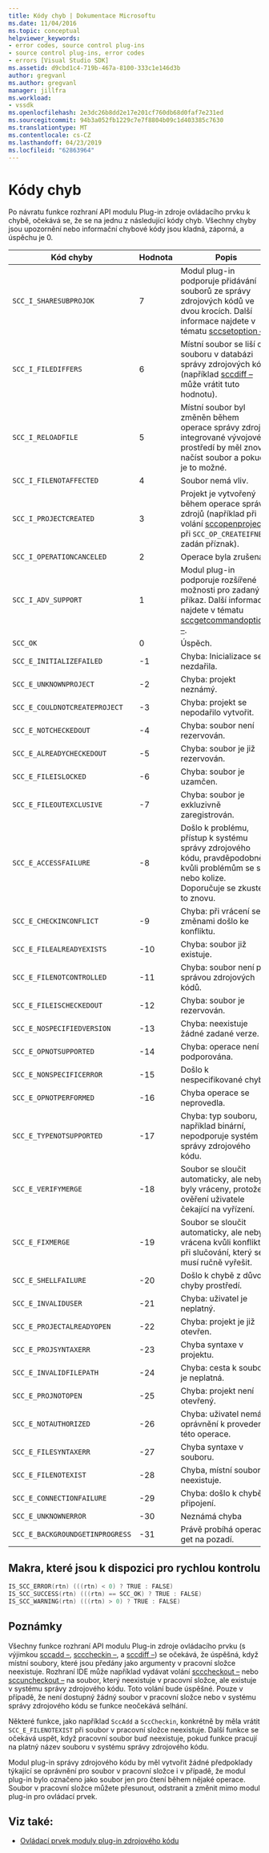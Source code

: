 ```yaml
---
title: Kódy chyb | Dokumentace Microsoftu
ms.date: 11/04/2016
ms.topic: conceptual
helpviewer_keywords:
- error codes, source control plug-ins
- source control plug-ins, error codes
- errors [Visual Studio SDK]
ms.assetid: d9cbd1c4-719b-467a-8100-333c1e146d3b
author: gregvanl
ms.author: gregvanl
manager: jillfra
ms.workload:
- vssdk
ms.openlocfilehash: 2e3dc26b8dd2e17e201cf760db68d0faf7e231ed
ms.sourcegitcommit: 94b3a052fb1229c7e7f8804b09c1d403385c7630
ms.translationtype: MT
ms.contentlocale: cs-CZ
ms.lasthandoff: 04/23/2019
ms.locfileid: "62863964"
---
```

# <a name="error-codes"></a>Kódy chyb
Po návratu funkce rozhraní API modulu Plug-in zdroje ovládacího prvku k chybě, očekává se, že se na jednu z následující kódy chyb. Všechny chyby jsou upozornění nebo informační chybové kódy jsou kladná, záporná, a úspěchu je 0.

|Kód chyby|Hodnota|Popis|
|----------------|-----------|-----------------|
|`SCC_I_SHARESUBPROJOK`|7|Modul plug-in podporuje přidávání souborů ze správy zdrojových kódů ve dvou krocích. Další informace najdete v tématu [sccsetoption –](../extensibility/sccsetoption-function.md).|
|`SCC_I_FILEDIFFERS`|6|Místní soubor se liší od souboru v databázi správy zdrojových kódů (například [sccdiff –](../extensibility/sccdiff-function.md) může vrátit tuto hodnotu).|
|`SCC_I_RELOADFILE`|5|Místní soubor byl změněn během operace správy zdrojů; integrované vývojové prostředí by měl znovu načíst soubor a pokud je to možné.|
|`SCC_I_FILENOTAFFECTED`|4|Soubor nemá vliv.|
|`SCC_I_PROJECTCREATED`|3|Projekt je vytvořený během operace správy zdrojů (například při volání [sccopenproject –](../extensibility/sccopenproject-function.md) při `SCC_OP_CREATEIFNEW` zadán příznak).|
|`SCC_I_OPERATIONCANCELED`|2|Operace byla zrušena.|
|`SCC_I_ADV_SUPPORT`|1|Modul plug-in podporuje rozšířené možnosti pro zadaný příkaz. Další informace najdete v tématu [sccgetcommandoptions –](../extensibility/sccgetcommandoptions-function.md).|
|`SCC_OK`|0|Úspěch.|
|`SCC_E_INITIALIZEFAILED`|-1|Chyba: Inicializace se nezdařila.|
|`SCC_E_UNKNOWNPROJECT`|-2|Chyba: projekt neznámý.|
|`SCC_E_COULDNOTCREATEPROJECT`|-3|Chyba: projekt se nepodařilo vytvořit.|
|`SCC_E_NOTCHECKEDOUT`|-4|Chyba: soubor není rezervován.|
|`SCC_E_ALREADYCHECKEDOUT`|-5|Chyba: soubor je již rezervován.|
|`SCC_E_FILEISLOCKED`|-6|Chyba: soubor je uzamčen.|
|`SCC_E_FILEOUTEXCLUSIVE`|-7|Chyba: soubor je exkluzivně zaregistrován.|
|`SCC_E_ACCESSFAILURE`|-8|Došlo k problému, přístup k systému správy zdrojového kódu, pravděpodobně kvůli problémům se síti nebo kolize. Doporučuje se zkuste to znovu.|
|`SCC_E_CHECKINCONFLICT`|-9|Chyba: při vrácení se změnami došlo ke konfliktu.|
|`SCC_E_FILEALREADYEXISTS`|-10|Chyba: soubor již existuje.|
|`SCC_E_FILENOTCONTROLLED`|-11|Chyba: soubor není pod správou zdrojových kódů.|
|`SCC_E_FILEISCHECKEDOUT`|-12|Chyba: soubor je rezervován.|
|`SCC_E_NOSPECIFIEDVERSION`|-13|Chyba: neexistuje žádné zadané verze.|
|`SCC_E_OPNOTSUPPORTED`|-14|Chyba: operace není podporována.|
|`SCC_E_NONSPECIFICERROR`|-15|Došlo k nespecifikované chybě.|
|`SCC_E_OPNOTPERFORMED`|-16|Chyba operace se neprovedla.|
|`SCC_E_TYPENOTSUPPORTED`|-17|Chyba: typ souboru, například binární, nepodporuje systém správy zdrojového kódu.|
|`SCC_E_VERIFYMERGE`|-18|Soubor se sloučit automaticky, ale nebyla byly vráceny, protože je ověření uživatele čekající na vyřízení.|
|`SCC_E_FIXMERGE`|-19|Soubor se sloučit automaticky, ale nebyla vrácena kvůli konfliktu při slučování, který se musí ručně vyřešit.|
|`SCC_E_SHELLFAILURE`|-20|Došlo k chybě z důvodu chyby prostředí.|
|`SCC_E_INVALIDUSER`|-21|Chyba: uživatel je neplatný.|
|`SCC_E_PROJECTALREADYOPEN`|-22|Chyba: projekt je již otevřen.|
|`SCC_E_PROJSYNTAXERR`|-23|Chyba syntaxe v projektu.|
|`SCC_E_INVALIDFILEPATH`|-24|Chyba: cesta k souboru je neplatná.|
|`SCC_E_PROJNOTOPEN`|-25|Chyba: projekt není otevřený.|
|`SCC_E_NOTAUTHORIZED`|-26|Chyba: uživatel nemá oprávnění k provedení této operace.|
|`SCC_E_FILESYNTAXERR`|-27|Chyba syntaxe v souboru.|
|`SCC_E_FILENOTEXIST`|-28|Chyba, místní soubor neexistuje.|
|`SCC_E_CONNECTIONFAILURE`|-29|Chyba: došlo k chybě připojení.|
|`SCC_E_UNKNOWNERROR`|-30|Neznámá chyba|
|`SCC_E_BACKGROUNDGETINPROGRESS`|-31|Právě probíhá operace get na pozadí.|

## <a name="macros-provided-for-quick-checking"></a>Makra, které jsou k dispozici pro rychlou kontrolu

```cpp
IS_SCC_ERROR(rtn) (((rtn) < 0) ? TRUE : FALSE)
IS_SCC_SUCCESS(rtn) (((rtn) == SCC_OK) ? TRUE : FALSE)
IS_SCC_WARNING(rtn) (((rtn) > 0) ? TRUE : FALSE)
```

## <a name="remarks"></a>Poznámky
 Všechny funkce rozhraní API modulu Plug-in zdroje ovládacího prvku (s výjimkou [sccadd –](../extensibility/sccadd-function.md), [scccheckin –](../extensibility/scccheckin-function.md), a [sccdiff –](../extensibility/sccdiff-function.md)) se očekává, že úspěšná, když místní soubory, které jsou předány jako argumenty v pracovní složce neexistuje. Rozhraní IDE může například vydávat volání [scccheckout –](../extensibility/scccheckout-function.md) nebo [sccuncheckout –](../extensibility/sccuncheckout-function.md) na soubor, který neexistuje v pracovní složce, ale existuje v systému správy zdrojového kódu. Toto volání bude úspěšné. Pouze v případě, že není dostupný žádný soubor v pracovní složce nebo v systému správy zdrojového kódu se funkce neočekává selhání.

 Některé funkce, jako například `SccAdd` a `SccCheckin`, konkrétně by měla vrátit `SCC_E_FILENOTEXIST` při soubor v pracovní složce neexistuje. Další funkce se očekává uspět, když pracovní soubor buď neexistuje, pokud funkce pracují na platný název souboru v systému správy zdrojového kódu.

 Modul plug-in správy zdrojového kódu by měl vytvořit žádné předpoklady týkající se oprávnění pro soubor v pracovní složce i v případě, že modul plug-in bylo označeno jako soubor jen pro čtení během nějaké operace. Soubor v pracovní složce můžete přesunout, odstranit a změnit mimo modul plug-in pro ovládací prvek.

## <a name="see-also"></a>Viz také:
- [Ovládací prvek moduly plug-in zdrojového kódu](../extensibility/source-control-plug-ins.md)